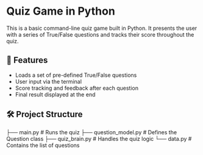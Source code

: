 # Quiz Game in Python

This is a basic command-line quiz game built in Python. It presents the user with a series of True/False questions and tracks their score throughout the quiz.

## 📌 Features
- Loads a set of pre-defined True/False questions
- User input via the terminal
- Score tracking and feedback after each question
- Final result displayed at the end

## 🛠️ Project Structure
├── main.py # Runs the quiz
├── question_model.py # Defines the Question class
├── quiz_brain.py # Handles the quiz logic
└── data.py # Contains the list of questions
